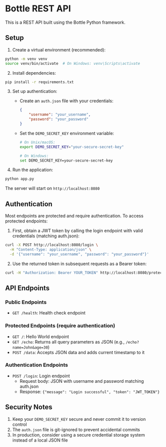 # Bottle REST API

This is a REST API built using the Bottle Python framework.

## Setup

1. Create a virtual environment (recommended):
```bash
python -m venv venv
source venv/bin/activate  # On Windows: venv\Scripts\activate
```

2. Install dependencies:
```bash
pip install -r requirements.txt
```

3. Set up authentication:
   - Create an `auth.json` file with your credentials:
     ```json
     {
         "username": "your_username",
         "password": "your_password"
     }
     ```
   - Set the `DEMO_SECRET_KEY` environment variable:
     ```bash
     # On Unix/macOS:
     export DEMO_SECRET_KEY="your-secure-secret-key"

     # On Windows:
     set DEMO_SECRET_KEY=your-secure-secret-key
     ```

4. Run the application:
```bash
python app.py
```

The server will start on `http://localhost:8080`

## Authentication

Most endpoints are protected and require authentication. To access protected endpoints:

1. First, obtain a JWT token by calling the login endpoint with valid credentials (matching auth.json):
```bash
curl -X POST http://localhost:8080/login \
  -H "Content-Type: application/json" \
  -d '{"username": "your_username", "password": "your_password"}'
```

2. Use the returned token in subsequent requests as a Bearer token:
```bash
curl -H "Authorization: Bearer YOUR_TOKEN" http://localhost:8080/protected_endpoint
```

## API Endpoints

### Public Endpoints
- `GET /health`: Health check endpoint

### Protected Endpoints (require authentication)
- `GET /`: Hello World endpoint
- `GET /echo`: Returns all query parameters as JSON (e.g., `/echo?name=John&age=30`)
- `POST /data`: Accepts JSON data and adds current timestamp to it

### Authentication Endpoints
- `POST /login`: Login endpoint
  - Request body: JSON with username and password matching auth.json
  - Response: `{"message": "Login successful", "token": "JWT_TOKEN"}`

## Security Notes

1. Keep your `DEMO_SECRET_KEY` secure and never commit it to version control
2. The `auth.json` file is git-ignored to prevent accidental commits
3. In production, consider using a secure credential storage system instead of a local JSON file